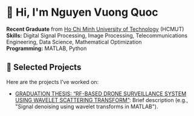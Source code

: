 # 👋 Hi, I'm Nguyen Vuong Quoc  

**Recent Graduate** from [Ho Chi Minh University of Technology](https://hcmut.edu.vn) (HCMUT)  
**Skills:** Digital Signal Processing, Image Processing, Telecommunications Engineering, Data Science, Mathematical Optimization  
**Programming:** MATLAB, Python  
## 🚀 Selected Projects  
Here are the projects I’ve worked on: 
- [GRADUATION THESIS: “RF-BASED DRONE SURVEILLANCE SYSTEM USING WAVELET SCATTERING TRANSFORM”](link): Brief description (e.g., "Signal denoising using wavelet transforms in MATLAB").
